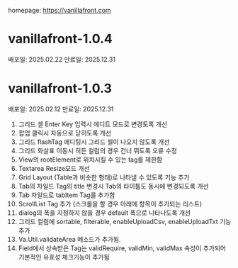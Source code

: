 homepage: https://vanillafront.com

# vanillafront-1.0.4

배포일: 2025.02.22
만료일: 2025.12.31


# vanillafront-1.0.3

배포일: 2025.02.12
만료일: 2025.12.31

1. 그리드 셀 Enter Key 입력시 에디트 모드로 변경토록 개선
2. 팝업 클릭시 자동으로 닫히도록 개선
3. 그리드 flashTag 에디팅시 그리드 셀이 나오지 않도록 개선<br>
4. 그리드 화살표 이동시 히든 컬럼의 경우 건너 뛰도록 오류 수정<br>
5. View의 rootElement로 위치시킬 수 있는 tag를 제한함<br>
6. Textarea Resize모드 개선<br>
7. Grid Layout (Table과 비슷한 형태)로 나타낼 수 있도록 기능 추가<br>
8. Tab의 차일드 Tag의 title 변경시 Tab의 타이틀도 동시에 변경되도록 개선<br>
9. Tab 차일드로 tabItem Tag를 추가함<br>
10. ScrollList Tag 추가 (스크롤을 할 경우 아래에 항목이 추가되는 리스트)<br>
11. dialog의 폭을 지정하지 않을 경우 default 폭으로 나타나도록 개선<br>
12. 그리드 컬럼에 sortable, filterable, enableUploadCsv, enableUploadTxt 기능 추가<br>
13. Va.Util.validateArea 메소드가 추가됨.<br>
14. Field에서 상속받은 Tag는 validRequire, validMin, validMax 속성이 추가되어 기본적인 유효성 체크기능이 추가됨<br>

